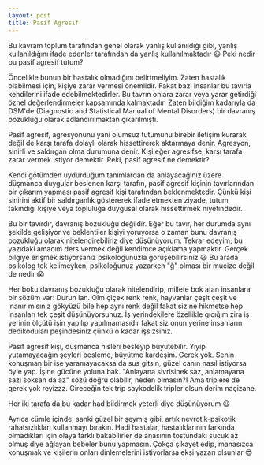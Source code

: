 ```yaml
---
layout: post
title: Pasif Agresif
---
```


Bu kavram toplum tarafından genel olarak yanlış kullanıldığı gibi, yanlış kullanıldığını ifade edenler tarafından da yanlış kullanılmaktadır 😃 Peki nedir bu pasif agresif tutum?

Öncelikle bunun bir hastalık olmadığını belirtmeliyim. Zaten hastalık olabilmesi için, kişiye zarar vermesi önemlidir. Fakat bazı insanlar bu tavırla kendilerini ifade edebilmektedirler. Bu tavrın onlara zarar veya yarar getirdiği öznel değerlendirmeler kapsamında kalmaktadır. Zaten bildiğim kadarıyla da DSM'de (Diagnostic and Statistical Manual of Mental Disorders) bir davranış bozukluğu olarak adlandırılmaktan çıkarılmıştı.

Pasif agresif, agresyonunu yani olumsuz tutumunu birebir iletişim kurarak değil de karşı tarafa dolaylı olarak hissettirerek aktarmaya denir. Agresyon, sinirli ve saldırgan olma durumuna denir. Kişi eğer agresifse, karşı tarafa zarar vermek istiyor demektir. Peki, pasif agresif ne demektir?

Kendi götümden uydurduğum tanımlardan da anlayacağınız üzere düşmanca duygular beslenen karşı tarafın, pasif agresif kişinin tavırlarından bir çıkarım yapması pasif agresif kişi tarafından beklenmektedir. Çünkü kişi sinirini aktif bir saldırganlık göstererek ifade etmekten ziyade, tutum takındığı kişiye veya topluluğa duygusal olarak hissettirmek niyetindedir.

Bu bir tavırdır, davranış bozukluğu değildir. Eğer bu tavır, her durumda aynı şekilde gelişiyor ve beklentiler kişiyi yoruyorsa o zaman bunu davranış bozukluğu olarak nitelendirebiliriz diye düşünüyorum. Tekrar edeyim; bu yazıdaki amacım ders vermek değil kendimce açıklama yapmaktır. Gerçek bilgiye erişmek istiyorsanız psikoloğunuzla görüşebilirsiniz 😃 Bu arada psikolog tek kelimeyken, psikoloğunuz yazarken "ğ" olması bir mucize değil de nedir 😱

Her boku davranış bozukluğu olarak nitelendirip, millete bok atan insanlara bir sözüm var: Durun lan. Olm çiçek renk renk, hayvanlar çeşit çeşit ve inanır mısınız gökyüzü bile hep aynı renk değil fakat siz ne hikmetse hep insanları tek çeşit düşünüyorsunuz. İş yerindekilere özellikle gıcığım zira iş yerinin ölçütü işin yapılıp yapılmamasıdır fakat siz onun yerine insanların dedikoduları peşindesiniz çünkü o kadar işsizsiniz.

Pasif agresif kişi, düşmanca hisleri besleyip büyütebilir. Yiyip yutamayacağın şeyleri besleme, büyütme kardeşim. Gerek yok. Senin konuşman bir işe yaramayacaksa da sus gitsin, güzel canın nasıl istiyorsa öyle yap. İşine gücüne yoluna bak. "Anlayana sivrisinek saz, anlamayana sazı soksan da az" sözü doğru olabilir, neden olmasın?! Ama triplere de gerek yok reyizzz. Gireceğin tek trip saykodelik tripler olsun derim naçizane.

Her iki tarafa da bu kadar had bildirmek yeterli diye düşünüyorum 😃

Ayrıca cümle içinde, sanki güzel bir şeymiş gibi, artık nevrotik-psikotik rahatsızlıkları kullanmayı bırakın. Hadi hastalar, hastalıklarının farkında olmadıkları için olaya farklı bakabilirler de anasının tostundaki sucuk az olmuş diye ağlayan bebeler bunu yapmasın. Çokça şikayet edip, manasızca konuşmak ve kişilerin onları dinlemelerini istiyorlarsa ekşi yazarı olsunlar 😎
